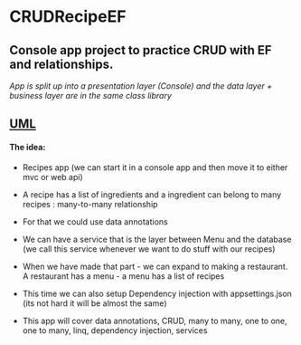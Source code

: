 # CRUDRecipeEF
## Console app project to practice CRUD with EF and relationships. 
*App is split up into a presentation layer (Console) and the data layer + business layer are in the same class library*

## [UML](https://drive.google.com/file/d/1wK_0AYogciHfWensgVgt9arEkGfge9xd/view?usp=sharing)
#### The idea:
- Recipes app (we can start it in a console app and then move it to either mvc or web api)

- A recipe has a list of ingredients and a ingredient can belong to many recipes : many-to-many relationship
- For that we could use data annotations
- We can have a service that is the layer between Menu and the database (we call this service whenever we want to do stuff with our recipes)

- When we have made that part - we can expand to making a restaurant. A restaurant has a menu - a menu has a list of recipes

- This time we can also setup Dependency injection with appsettings.json (its not hard it will be almost the same)

- This app will cover data annotations, CRUD, many to many, one to one, one to many, linq, dependency injection, services 


